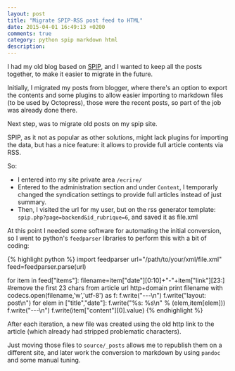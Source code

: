 ```yaml
---
layout: post
title: "Migrate SPIP-RSS post feed to HTML"
date: 2015-04-01 16:49:13 +0200
comments: true
category: python spip markdown html
description: 
---
```


I had my old blog based on [SPIP](http://www.spip.net), and I wanted to keep all the posts together, to make it easier to migrate in the future.

Initially, I migrated my posts from blogger, where there's an option to export the contents and some plugins to allow easier importing to markdown files (to be used by Octopress), those were the recent posts, so part of the job was already done there.

Next step, was to migrate old posts on my spip site.

SPIP, as it not as popular as other solutions, might lack plugins for importing the data, but has a nice feature: it allows to provide full article contents via RSS.

So:

- I entered into my site private area `/ecrire/`
- Entered to the administration section and under `Content`, I temporarly changed the syndication settings to provide full articles instead of just summary.
- Then, I visited the url for my user, but on the rss generator template: `spip.php?page=backend&id_rubrique=6`, and saved it as file.xml

At this point I needed some software for automating the initial conversion, so I went to python's `feedparser` libraries to perform this with a bit of coding:

{% highlight python %}
import feedparser
url="/path/to/your/xml/file.xml"
feed=feedparser.parse(url)
        
for item in feed["items"]:
    filename=item["date"][0:10]+"-"+item["link"][23:] #remove the first 23 chars from article url http+domain
    print filename
    with codecs.open(filename,'w','utf-8') as f:
        f.write("---\n")
        f.write("layout: post\n")
        for elem in ["title","date"]:
            f.write("%s: %s\n" % (elem,item[elem]))
        f.write("---\n")
        f.write(item["content"][0].value)
{% endhighlight %}

After each iteration, a new file was created using the old http link to the article (which already had stripped problematic characters).

Just moving those files to `source/_posts` allows me to republish them on a different site, and later work the conversion to markdown by using `pandoc` and some manual tuning.

